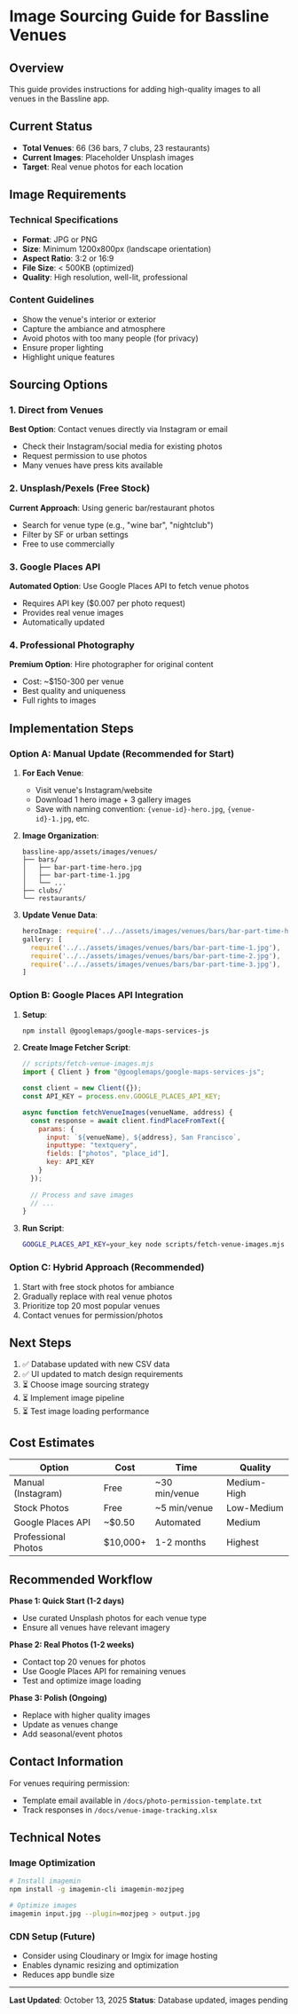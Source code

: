 # Image Sourcing Guide for Bassline Venues

## Overview
This guide provides instructions for adding high-quality images to all venues in the Bassline app.

## Current Status
- **Total Venues**: 66 (36 bars, 7 clubs, 23 restaurants)
- **Current Images**: Placeholder Unsplash images
- **Target**: Real venue photos for each location

## Image Requirements

### Technical Specifications
- **Format**: JPG or PNG
- **Size**: Minimum 1200x800px (landscape orientation)
- **Aspect Ratio**: 3:2 or 16:9
- **File Size**: < 500KB (optimized)
- **Quality**: High resolution, well-lit, professional

### Content Guidelines
- Show the venue's interior or exterior
- Capture the ambiance and atmosphere
- Avoid photos with too many people (for privacy)
- Ensure proper lighting
- Highlight unique features

## Sourcing Options

### 1. Direct from Venues
**Best Option**: Contact venues directly via Instagram or email
- Check their Instagram/social media for existing photos
- Request permission to use photos
- Many venues have press kits available

### 2. Unsplash/Pexels (Free Stock)
**Current Approach**: Using generic bar/restaurant photos
- Search for venue type (e.g., "wine bar", "nightclub")
- Filter by SF or urban settings
- Free to use commercially

### 3. Google Places API
**Automated Option**: Use Google Places API to fetch venue photos
- Requires API key ($0.007 per photo request)
- Provides real venue images
- Automatically updated

### 4. Professional Photography
**Premium Option**: Hire photographer for original content
- Cost: ~$150-300 per venue
- Best quality and uniqueness
- Full rights to images

## Implementation Steps

### Option A: Manual Update (Recommended for Start)

1. **For Each Venue**:
   - Visit venue's Instagram/website
   - Download 1 hero image + 3 gallery images
   - Save with naming convention: `{venue-id}-hero.jpg`, `{venue-id}-1.jpg`, etc.

2. **Image Organization**:
   ```
   bassline-app/assets/images/venues/
   ├── bars/
   │   ├── bar-part-time-hero.jpg
   │   ├── bar-part-time-1.jpg
   │   └── ...
   ├── clubs/
   └── restaurants/
   ```

3. **Update Venue Data**:
   ```javascript
   heroImage: require('../../assets/images/venues/bars/bar-part-time-hero.jpg'),
   gallery: [
     require('../../assets/images/venues/bars/bar-part-time-1.jpg'),
     require('../../assets/images/venues/bars/bar-part-time-2.jpg'),
     require('../../assets/images/venues/bars/bar-part-time-3.jpg'),
   ]
   ```

### Option B: Google Places API Integration

1. **Setup**:
   ```bash
   npm install @googlemaps/google-maps-services-js
   ```

2. **Create Image Fetcher Script**:
   ```javascript
   // scripts/fetch-venue-images.mjs
   import { Client } from "@googlemaps/google-maps-services-js";
   
   const client = new Client({});
   const API_KEY = process.env.GOOGLE_PLACES_API_KEY;
   
   async function fetchVenueImages(venueName, address) {
     const response = await client.findPlaceFromText({
       params: {
         input: `${venueName}, ${address}, San Francisco`,
         inputtype: "textquery",
         fields: ["photos", "place_id"],
         key: API_KEY
       }
     });
     
     // Process and save images
     // ...
   }
   ```

3. **Run Script**:
   ```bash
   GOOGLE_PLACES_API_KEY=your_key node scripts/fetch-venue-images.mjs
   ```

### Option C: Hybrid Approach (Recommended)

1. Start with free stock photos for ambiance
2. Gradually replace with real venue photos
3. Prioritize top 20 most popular venues
4. Contact venues for permission/photos

## Next Steps

1. ✅ Database updated with new CSV data
2. ✅ UI updated to match design requirements
3. ⏳ Choose image sourcing strategy
4. ⏳ Implement image pipeline
5. ⏳ Test image loading performance

## Cost Estimates

| Option | Cost | Time | Quality |
|--------|------|------|---------|
| Manual (Instagram) | Free | ~30 min/venue | Medium-High |
| Stock Photos | Free | ~5 min/venue | Low-Medium |
| Google Places API | ~$0.50 | Automated | Medium |
| Professional Photos | $10,000+ | 1-2 months | Highest |

## Recommended Workflow

**Phase 1: Quick Start (1-2 days)**
- Use curated Unsplash photos for each venue type
- Ensure all venues have relevant imagery

**Phase 2: Real Photos (1-2 weeks)**
- Contact top 20 venues for photos
- Use Google Places API for remaining venues
- Test and optimize image loading

**Phase 3: Polish (Ongoing)**
- Replace with higher quality images
- Update as venues change
- Add seasonal/event photos

## Contact Information

For venues requiring permission:
- Template email available in `/docs/photo-permission-template.txt`
- Track responses in `/docs/venue-image-tracking.xlsx`

## Technical Notes

### Image Optimization
```bash
# Install imagemin
npm install -g imagemin-cli imagemin-mozjpeg

# Optimize images
imagemin input.jpg --plugin=mozjpeg > output.jpg
```

### CDN Setup (Future)
- Consider using Cloudinary or Imgix for image hosting
- Enables dynamic resizing and optimization
- Reduces app bundle size

---

**Last Updated**: October 13, 2025
**Status**: Database updated, images pending


